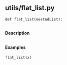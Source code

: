 ## utils/flat_list.py
```
def flat_list(nestedList):
```
##
#### Description
##
#### Examples
```
flat_list(x)
```
